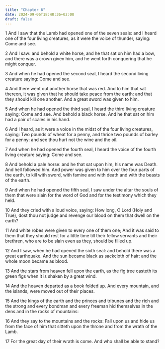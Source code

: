 ```yaml
---
title: "Chapter 6"
date: 2024-09-06T18:40:36+02:00
draft: false
---
```




1 And I saw that the Lamb had opened one of the seven seals: and I heard one of the four living creatures, as it were the voice of thunder, saying: Come and see.

2 And I saw: and behold a white horse, and he that sat on him had a bow, and there was a crown given him, and he went forth conquering that he might conquer.

3 And when he had opened the second seal, I heard the second living creature saying: Come and see.

4 And there went out another horse that was red. And to him that sat thereon, it was given that he should take peace from the earth: and that they should kill one another. And a great sword was given to him.

5 And when he had opened the third seal, I heard the third living creature saying: Come and see. And behold a black horse. And he that sat on him had a pair of scales in his hand.

6 And I heard, as it were a voice in the midst of the four living creatures, saying: Two pounds of wheat for a penny, and thrice two pounds of barley for a penny: and see thou hurt not the wine and the oil.

7 And when he had opened the fourth seal, I heard the voice of the fourth living creature saying: Come and see.

8 And behold a pale horse: and he that sat upon him, his name was Death. And hell followed him. And power was given to him over the four parts of the earth, to kill with sword, with famine and with death and with the beasts of the earth.

9 And when he had opened the fifth seal, I saw under the altar the souls of them that were slain for the word of God and for the testimony which they held.

10 And they cried with a loud voice, saying: How long, O Lord (Holy and True), dost thou not judge and revenge our blood on them that dwell on the earth?

11 And white robes were given to every one of them one; And it was said to them that they should rest for a little time till their fellow servants and their brethren, who are to be slain even as they, should be filled up.

12 And I saw, when he had opened the sixth seal: and behold there was a great earthquake. And the sun became black as sackcloth of hair: and the whole moon became as blood.

13 And the stars from heaven fell upon the earth, as the fig tree casteth its green figs when it is shaken by a great wind.

14 And the heaven departed as a book folded up. And every mountain, and the islands, were moved out of their places.

15 And the kings of the earth and the princes and tribunes and the rich and the strong and every bondman and every freeman hid themselves in the dens and in the rocks of mountains:

16 And they say to the mountains and the rocks: Fall upon us and hide us from the face of him that sitteth upon the throne and from the wrath of the Lamb.

17 For the great day of their wrath is come. And who shall be able to stand?

